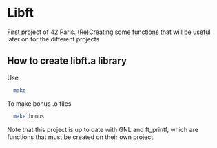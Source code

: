 # Libft
First project of 42 Paris. (Re)Creating some functions that will be useful later on for the different projects

## How to create libft.a library
Use
```bash
  make
```
To make bonus .o files
```bash
  make bonus
```
Note that this project is up to date with GNL and ft_printf, which are functions that must be created on their own project.

